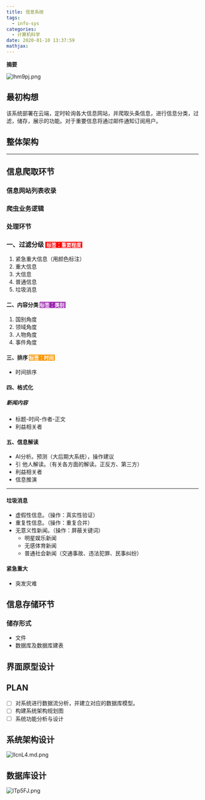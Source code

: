 ```yaml
---
title: 信息系统
tags:
  - info-sys
categories:
  - 计算机科学
date: 2020-01-10 13:37:59
mathjax:
---
```

**摘要**
<!--more-->

![lhm9pj.png](https://s2.ax1x.com/2020/01/10/lhm9pj.png)

## 最初构想

该系统部署在云端，定时轮询各大信息网站，并爬取头条信息，进行信息分类，过滤，储存，展示的功能。对于重要信息将通过邮件通知订阅用户。

## 整体架构



---

## 信息爬取环节

### 信息网站列表收录

### 爬虫业务逻辑

### 处理环节

### 一、过滤分级    <span style="background-color:red;color:white;font-size:13px"> 标签：重要程度 </span>

1. 紧急重大信息（用颜色标注）
2. 重大信息
3. 大信息
4. 普通信息
5. 垃圾消息

#### 二、内容分类     <span style="background-color:#9C27B0;color:white;font-size:13px"> 标签：类别 </span>

1. 国别角度
2. 领域角度
3. 人物角度
4. 事件角度

#### 三、排序    <span style="background-color:#F99800;color:white;font-size:13px"> 标签：时间 </span>

- 时间排序

#### 四、格式化

##### 新闻内容

- 标题-时间-作者-正文
- 利益相关者

#### 五、信息解读

- AI分析。预测（大后期大系统），操作建议
- 引 他人解读。（有关各方面的解读。正反方、第三方）
- 利益相关者
- 信息推演



---

#### 垃圾消息

- 虚假性信息。（操作：真实性验证）
- 重复性信息。（操作：重复合并）
- 无意义性新闻。（操作：屏蔽关键词）
  - 明星娱乐新闻
  - 无感体育新闻
  - 普通社会新闻（交通事故、违法犯罪、民事纠纷）



#### 紧急重大

- 突发灾难

## 信息存储环节

### 储存形式

- 文件
- 数据库及数据库建表



## 界面原型设计

## PLAN

- [ ] 对系统进行数据流分析，并建立对应的数据库模型。
- [ ] 构建系统架构规划图
- [ ] 系统功能分析与设计

## 系统架构设计

![lIcnL4.md.png](https://s2.ax1x.com/2020/01/11/lIcnL4.md.png)

## 数据库设计

![lTp5FJ.png](https://s2.ax1x.com/2020/01/12/lTp5FJ.png)